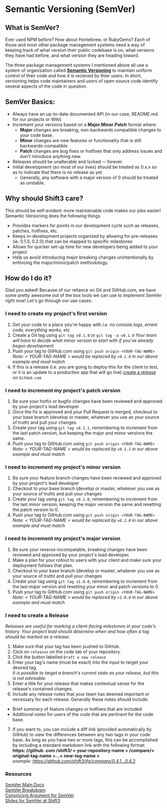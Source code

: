 # Semantic Versioning (SemVer)

## What is SemVer?

Ever used NPM before? How about Homebrew, or RubyGems? Each of those and most other package management systems need a way of keeping track of what version their public codebase is on, what versions they have had before, and what version they are heading toward.

The three package management systems I mentioned above all use a system of organization called [**Semantic Versioning**](https://semver.org/) to maintain uniform control of their code and how it is recieved by thier users. In short, versioning helps code maintainers and users of open source code identify several aspects of the code in question.

## SemVer Basics:
  * Always have an up-to-date documented API (in our case, README.md for our projects or Wiki)
  * Increment your versions based on a **Major.Minor.Patch** format where:
    * **Major** changes are breaking, non-backwards compatible changes to your code base.
    * **Minor** changes are new features or functionality that is still backwards-compatible
    * **Patch** changes are bug fixes or hotfixes that only address issues and don't introduce anything new.
  * Releases should be unalterable and locked -- forever.
  * Initial development (so most of our lives) should be treated as 0.x.x so as to indicate that there is no release as yet.
    * Generally, any software with a major version of 0 should be treated as unstable.

## Why should Shift3 care?

This should be self-evident: more maintainable code makes our jobs easier! Semantic Versioning does the following things  
  * Provides markers for points in our development cycle such as releases, patches, hotfixes, etc.
  * Keeps in-development projects organized by allowing for pre-releases (ie. 0.1.0, 0.2.0) that can be mapped to specific milestones
  * Allows for quicker set-up time for new developers being added to your project
  * Help us avoid introducing major breaking changes unintentionally by enforcing the major/minor/patch methodology.  

## How do I do it?  

Glad you asked! Because of our reliance on Git and GitHub.com, we have some pretty awesome out of the box tools we can use to implement SemVer *right now*!
  Let's go through our use cases:

### I need to create my project's first version
  1. Get your code to a place you're happy with
    *i.e. no console.logs, errant code, everything works, etc*
  2. Create a Git tag using `git tag v0.1.0` or `git tag -a v0.1.0`
    *Your team will have to decide what minor version to start with if you've already begun development*
  3. Push your tag to GitHub.com using `git push origin <YOUR-TAG-NAME>`
    *Note: < YOUR-TAG-NAME > would be replaced by `v0.1.0` in our above example and _must_ match*
  4. If this is a release (i.e. you are going to deploy this for the client to test, or it is an update to a production app that will go live) [create a release](https://help.github.com/en/articles/creating-releases) on `GitHub.com`

### I need to increment my project's patch version
  1. Be sure your hotfix or bugfix changes have been reviewed and approved by your project's lead developer
  2. Once the fix is approved and your Pull Request is merged, checkout to your base branch (develop or master, whatever you use as your source of truth) and pull your changes
  3. Create your tag using `git tag v0.1.1`, remembering to increment from the last patch version, but keeping the major and minor versions the same.
  4. Push your tag to GitHub.com using `git push origin <YOUR-TAG-NAME>`
    *Note: < YOUR-TAG-NAME > would be replaced by `v0.1.1` in our above example and _must_ match*

### I need to increment my project's minor version
  1. Be sure your feature branch changes have been reviewed and approved by your project's lead developer
  2. Checkout to your base branch (develop or master, whatever you use as your source of truth) and pull your changes
  3. Create your tag using `git tag v0.2.0`, remembering to increment from the last minor version, keeping the major version the same and resetting the patch version to 0.
  4. Push your tag to GitHub.com using `git push origin <YOUR-TAG-NAME>`
    *Note: < YOUR-TAG-NAME > would be replaced by `v0.2.0` in our above example and _must_ match*

### I need to increment my project's major version
  1. Be sure your reverse-incompatable, breaking changes have been reviewed and approved by your project's lead developer.
  2. Make a plan for your rollout to users with your client and make sure your deployment follows that plan.
  3. Checkout to your base branch (develop or master, whatever you use as your source of truth) and pull your changes
  4. Create your tag using `git tag v1.0.0`, remembering to increment from the last major version and resetting your minor and patch versions to 0.
  5. Push your tag to GitHub.com using `git push origin <YOUR-TAG-NAME>`
    *Note: < YOUR-TAG-NAME > would be replaced by `v1.0.0` in our above example and _must_ match*

### I need to create a Release  
  *Releases are useful for marking a client-facing milestones in your code's history. Your project lead should determine when and how often a tag should be marked as a release.*
  1. Make sure that your tag has been pushed to GitHub.
  2. Click on `releases` on the code tab of your repository.
  3. Click the button labelled `Draft a new release`
  4. Enter your tag's name (must be exact) into the input to target your desired tag.  
    *It is possible to target a branch's current state as your release, but this is _not_ advisable.*
  5. Enter a title for your release that makes contextual sense for the release's contained changes.
  6. Include any release notes that your team has deemed important or necessary for each release. Generally these notes _should_ include:
  * Brief summary of feature changes or hotfixes that are included
  * Additional notes for users of the code that are pertinent for the code base.
  7. If you want to, you can include a diff link (provided automatically by GitHub) to view the differences between any two tags in your code base. As long as you have two or more tags, this can be accomplished by including a standard markdown link with the following format:  
    **https: //github .com /shift3/ < your-repository-name > /compare/< original-tag-name >...< new-tag-name >**  
    _example: https://github.com/shift3/ifg/compare/0.4.1...0.4.2_

### Resources
[SemVer Main Docs](https://semver.org/)  
[SemVer Breakdown](https://www.jvandemo.com/a-simple-guide-to-semantic-versioning/)  
[Convincing Argument for SemVer](https://www.sitepoint.com/semantic-versioning-why-you-should-using/)  
[Slides for SemVer at Shift3](https://docs.google.com/presentation/d/1mZ35fZ7GhIBcCAPzeAXXAprcQZUv4WL-BELp9tEsFE8/edit?usp=sharing)  
